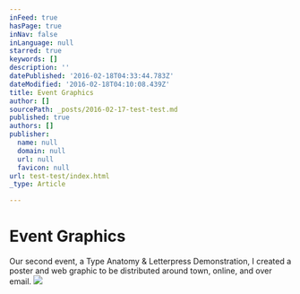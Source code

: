 ```yaml
---
inFeed: true
hasPage: true
inNav: false
inLanguage: null
starred: true
keywords: []
description: ''
datePublished: '2016-02-18T04:33:44.783Z'
dateModified: '2016-02-18T04:10:08.439Z'
title: Event Graphics
author: []
sourcePath: _posts/2016-02-17-test-test.md
published: true
authors: []
publisher:
  name: null
  domain: null
  url: null
  favicon: null
url: test-test/index.html
_type: Article

---
```

# Event Graphics

Our second event, a Type Anatomy & Letterpress 
Demonstration, I created a poster and web graphic to be distributed 
around town, online, and over email.
![](https://the-grid-user-content.s3-us-west-2.amazonaws.com/af6f928b-4f2b-49d6-a27c-bc029e623682.png)